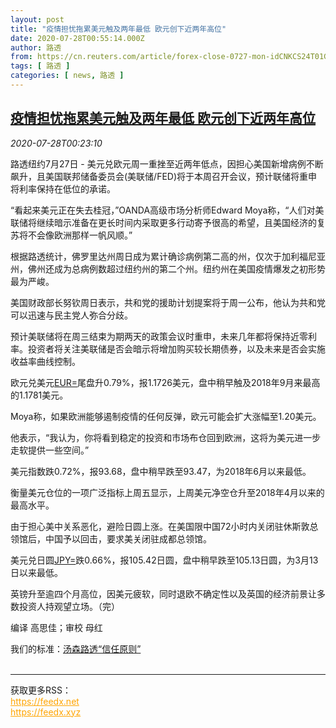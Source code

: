```yaml
---
layout: post
title: "疫情担忧拖累美元触及两年最低 欧元创下近两年高位"
date: 2020-07-28T00:55:14.000Z
author: 路透
from: https://cn.reuters.com/article/forex-close-0727-mon-idCNKCS24T01G
tags: [ 路透 ]
categories: [ news, 路透 ]
---
```

<!--1595897714000-->
[疫情担忧拖累美元触及两年最低 欧元创下近两年高位](https://cn.reuters.com/article/forex-close-0727-mon-idCNKCS24T01G)
------

<div>
<div><i>2020-07-28T00:23:10</i></div><div class="StandardArticleBody_body"><p>路透纽约7月27日 - 美元兑欧元周一重挫至近两年低点，因担心美国新增病例不断飙升，且美国联邦储备委员会(美联储/FED)将于本周召开会议，预计联储将重申将利率保持在低位的承诺。 </p><p>“看起来美元正在失去桂冠，”OANDA高级市场分析师Edward Moya称，“人们对美联储将继续暗示准备在更长时间内采取更多行动寄予很高的希望，且美国经济的复苏将不会像欧洲那样一帆风顺。” </p><p>根据路透统计，佛罗里达州周日成为累计确诊病例第二高的州，仅次于加利福尼亚州，佛州还成为总病例数超过纽约州的第二个州。纽约州在美国疫情爆发之初形势最为严峻。 </p><p>美国财政部长努钦周日表示，共和党的援助计划提案将于周一公布，他认为共和党可以迅速与民主党人弥合分歧。 </p><p>预计美联储将在周三结束为期两天的政策会议时重申，未来几年都将保持近零利率。投资者将关注美联储是否会暗示将增加购买较长期债券，以及未来是否会实施收益率曲线控制。 </p><p>欧元兑美元<a href="/investing/currencies/quote?srcCurr=EUR&destCurr=USD">EUR=</a>尾盘升0.79%，报1.1726美元，盘中稍早触及2018年9月来最高的1.1781美元。 </p><p>Moya称，如果欧洲能够遏制疫情的任何反弹，欧元可能会扩大涨幅至1.20美元。 </p><p>他表示，“我认为，你将看到稳定的投资和市场布仓回到欧洲，这将为美元进一步走软提供一些空间。” </p><p>美元指数跌0.72%，报93.68，盘中稍早跌至93.47，为2018年6月以来最低。 </p><p>衡量美元仓位的一项广泛指标上周五显示，上周美元净空仓升至2018年4月以来的最高水平。 </p><p>由于担心美中关系恶化，避险日圆上涨。在美国限中国72小时内关闭驻休斯敦总领馆后，中国予以回击，要求美关闭驻成都总领馆。 </p><p>美元兑日圆<a href="/investing/currencies/quote?srcCurr=JPY&destCurr=USD">JPY=</a>跌0.66%，报105.42日圆，盘中稍早跌至105.13日圆，为3月13日以来最低。 </p><p>英镑升至逾四个月高位，因美元疲软，同时退欧不确定性以及英国的经济前景让多数投资人持观望立场。（完） </p><div class="Attribution_container"><div class="Attribution_attribution"><p class="Attribution_content">编译 高思佳；审校 母红</p></div></div><div class="StandardArticleBody_trustBadgeContainer"><span class="StandardArticleBody_trustBadgeTitle">我们的标准：</span><span class="trustBadgeUrl"><a href="https://www.thomsonreuters.cn/content/dam/openweb/documents/pdf/china/brochures/about-us-1.pdf">汤森路透“信任原则”</a></span></div></div><br><hr><div>获取更多RSS：<br><a href="https://feedx.net" style="color:orange" target="_blank">https://feedx.net</a> <br><a href="https://feedx.xyz" style="color:orange" target="_blank">https://feedx.xyz</a><br></div>
</div>
